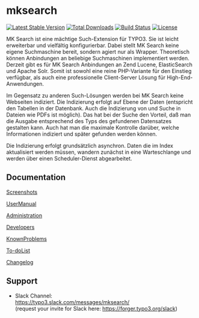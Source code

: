 # mksearch

[![Latest Stable Version](https://img.shields.io/packagist/v/dmk/mksearch.svg?maxAge=3600&style=flat-square)](https://packagist.org/packages/dmk/mksearch)
[![Total Downloads](https://img.shields.io/packagist/dt/dmk/mksearch.svg?maxAge=3600&style=flat-square)](https://packagist.org/packages/dmk/mksearch)
[![Build Status](https://img.shields.io/travis/DMKEBUSINESSGMBH/typo3-mksearch.svg?maxAge=3600&style=flat-square)](https://travis-ci.org/DMKEBUSINESSGMBH/typo3-mksearch)
[![License](https://img.shields.io/packagist/l/dmk/mksearch.svg?maxAge=3600&style=flat-square)](https://packagist.org/packages/dmk/mksearch)

MK Search ist eine mächtige Such-Extension für TYPO3. Sie ist leicht erweiterbar und vielfältig konfigurierbar. Dabei stellt MK Search keine eigene Suchmaschine bereit, sondern agiert nur als Wrapper. Theoretisch können Anbindungen an beliebige Suchmaschinen implementiert werden. Derzeit gibt es für MK Search Anbindungen an Zend Lucene, ElasticSearch und Apache Solr. Somit ist sowohl eine reine PHP-Variante für den Einstieg verfügbar, als auch eine professionelle Client-Server Lösung für High-End-Anwendungen.

Im Gegensatz zu anderen Such-Lösungen werden bei MK Search keine Webseiten indiziert. Die Indizierung erfolgt auf Ebene der Daten (entspricht den Tabellen in der Datenbank. Auch die Indizierung von und Suche in Dateien wie PDFs ist möglich). Das hat bei der Suche den Vorteil, daß man die Ausgabe entsprechend des Typs des gefundenen Datensatzes gestalten kann. Auch hat man die maximale Kontrolle darüber, welche Informationen indiziert und später gefunden werden können.

Die Indizierung erfolgt grundsätzlich asynchron. Daten die im Index aktualisiert werden müssen, wandern zunächst in eine Warteschlange und werden über einen Scheduler-Dienst abgearbeitet.

## Documentation 

[Screenshots](Documentation/Introduction/Screenshots/Index.md)

[UserManual](Documentation/UserManual/Index.md)

[Administration](Documentation/Administration/Index.md)

[Developers](Documentation/Developers/Index.md)

[KnownProblems](Documentation/KnownProblems/Index.md)

[To-doList](Documentation/To-doList/Index.md)

[Changelog](Documentation/Changelog/Index.md)

## Support

 *  Slack Channel:  
    https://typo3.slack.com/messages/mksearch/  
    (request your invite for Slack here: https://forger.typo3.org/slack)
